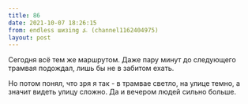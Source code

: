 ```yaml
---
title: 86
date: 2021-10-07 18:26:15
from: endless шизing ⍼ (channel1162404975)
layout: post
---
```


Сегодня всё тем же маршрутом. Даже пару минут до следующего трамвая подождал, лишь бы не в забитом ехать.

Но потом понял, что зря я так - в трамвае светло, на улице темно, а значит видеть улицу сложно. Да и вечером людей сильно больше.
